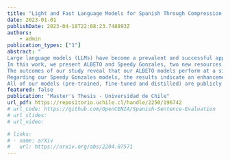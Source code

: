```yaml
---
title: "Light and Fast Language Models for Spanish Through Compression Techniques"
date: 2023-01-01
publishDate: 2023-04-18T22:08:23.748893Z
authors:
    - admin
publication_types: ["1"]
abstract: "
Large language models (LLMs) have become a prevalent and successful approach to address natural language processing (NLP) tasks, including but not limited to document classifica- tion, named-entity recognition, and question answering. Despite their remarkable perfor- mance, utilizing these LLMs on constrained resources, such as web or mobile applications, is challenging, particularly in real-time scenarios that demand fast responses. Techniques to compress these LLM into smaller and fastest models have emerged for English or Multilingual settings, but it is still a challenge for other languages. In fact, Spanish is the second language with most native speakers but lacks of these kind of resources.
In this work, we present ALBETO and Speedy Gonzales, two new resources for the Spanish NLP community that aim to bridge the gap in terms of lighter and faster models for Spanish. ALBETO is a set of 5 lightweight models, with sizes ranging from 5M to 223M parameters, that are pre-trained exclusively on Spanish corpora following the ALBERT architecture. We evaluate our ALBETO models along with other publicly available models for Spanish on a set of 6 tasks and then, by leveraging on Knowledge Distillation (KD), we present Speedy Gonzales, a collection of more inference-efficient task-specific language models based on ALBETO.
The outcomes of our study reveal that our ALBETO models perform at a similar level to other models with comparable inference speed, despite being lighter in weight and having substantially fewer parameters. Moreover, our ALBETO xxlarge model outperforms all other pre-trained Spanish models that are currently available.
Regarding our Speedy Gonzales models, the results indicate an enhancement in inference speed at the expense of a slight decline in task performance. Notably, this decay is minimal in the case of our 8 and 10 layer models, while it is more pronounced in the faster models with 2-4 layers. Moreover, our 10-layer model, referred to as ALBETO base-10, delivers performance that is generally comparable to base-sized models, while also demonstrating improved inference speed.
All of our models (pre-trained, fine-tuned and distilled) are publicly available on: https://huggingface.co/dccuchile."
featured: false
publication: "Master's Thesis - Universidad de Chile"
url_pdf: https://repositorio.uchile.cl/handle/2250/196742
# url_code: https://github.com/OpenCENIA/Spanish-Sentence-Evaluation
# url_slides: 
# url_video:

# links:
# - name: arXiv
#   url: https://arxiv.org/abs/2204.07571
---
```


